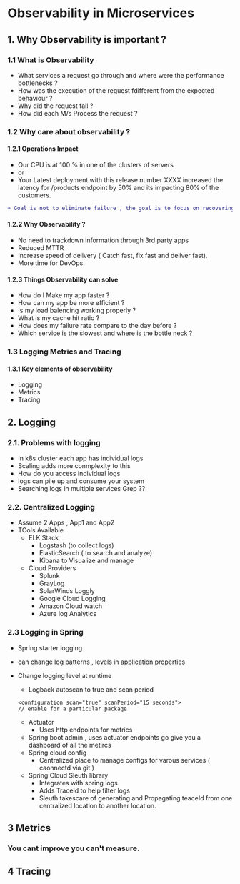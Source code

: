 # Observability in Microservices

## 1. Why Observability is important ?

### 1.1 What is Observability
- What services a request go through and where were the performance bottlenecks ?
-  How was the execution of the request fdifferent from the expected behaviour ?
-  Why did the request fail ?
-  How did each M/s Process the request ? 

### 1.2 Why care about observability ?
#### 1.2.1 Operations Impact
- Our CPU is at 100 % in one of the clusters of servers
- or
- Your Latest deployment with this release number XXXX increased the latency for /products endpoint by 50% and its impacting 80% of the customers.

```diff
+ Goal is not to eliminate failure , the goal is to focus on recovering as quickly as possible with early and fast detection.
```


#### 1.2.2 Why Observability ?
- No need to trackdown information through 3rd party apps
- Reduced MTTR
- Increase speed of delivery ( Catch fast, fix fast and deliver fast).
- More time for DevOps.

#### 1.2.3 Things Observability can solve 
- How do I Make my app faster ?
- How can my app be more efficient ?
- Is my load balencing working properly ?
- What is my cache hit ratio ?
- How does my failure rate compare to the day before ?
- Which service is the slowest and where is the bottle neck ?

### 1.3 Logging Metrics and Tracing
#### 1.3.1 Key elements of observability
- Logging
- Metrics
- Tracing

## 2. Logging
### 2.1. Problems with logging 
- In k8s cluster each app has individual logs
- Scaling adds more conmplexity to this 
- How do you access individual logs
- logs can pile up and consume your system
- Searching logs in multiple services Grep ??

### 2.2. Centralized Logging 
- Assume 2 Apps ,  App1 and App2 
- TOols Available 
  - ELK Stack
    - Logstash (to collect logs)
    - ElasticSearch ( to search and analyze)
    -  Kibana to Visualize and manage
  - Cloud Providers
    - Splunk
    - GrayLog
    - SolarWinds Loggly
    -  Google Cloud Logging
    -  Amazon Cloud watch
    -  Azure log Analytics
 ### 2.3 Logging in Spring
 - Spring starter logging
  - can change log patterns , levels in application properties
  - Change logging level at runtime 
    - Logback autoscan to true and scan period
    
    ```
    <configuration scan="true" scanPeriod="15 seconds">
    // enable for a particular package
    ```
    - Actuator 
      - Uses http endpoints for metrics
    - Spring boot admin , uses actuator endpoints  go give you a dashboard of all the metircs
    - Spring cloud config
      - Centralized place to  manage configs for varous services ( caonnectd via git )
    - Spring Cloud Sleuth library
      - Integrates with spring logs.
      - Adds TraceId to help filter logs   
      - Sleuth takescare of generating and Propagating teaceId from one centralized location to another location.
 
 ## 3 Metrics
 ### You cant improve you can't measure.
 
 
 ## 4 Tracing

